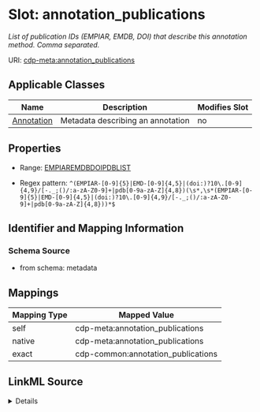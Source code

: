 

# Slot: annotation_publications


_List of publication IDs (EMPIAR, EMDB, DOI) that describe this annotation method. Comma separated._



URI: [cdp-meta:annotation_publications](metadataannotation_publications)



<!-- no inheritance hierarchy -->





## Applicable Classes

| Name | Description | Modifies Slot |
| --- | --- | --- |
| [Annotation](Annotation.md) | Metadata describing an annotation |  no  |







## Properties

* Range: [EMPIAREMDBDOIPDBLIST](EMPIAREMDBDOIPDBLIST.md)

* Regex pattern: `^(EMPIAR-[0-9]{5}|EMD-[0-9]{4,5}|(doi:)?10\.[0-9]{4,9}/[-._;()/:a-zA-Z0-9]+|pdb[0-9a-zA-Z]{4,8})(\s*,\s*(EMPIAR-[0-9]{5}|EMD-[0-9]{4,5}|(doi:)?10\.[0-9]{4,9}/[-._;()/:a-zA-Z0-9]+|pdb[0-9a-zA-Z]{4,8}))*$`





## Identifier and Mapping Information







### Schema Source


* from schema: metadata




## Mappings

| Mapping Type | Mapped Value |
| ---  | ---  |
| self | cdp-meta:annotation_publications |
| native | cdp-meta:annotation_publications |
| exact | cdp-common:annotation_publications |




## LinkML Source

<details>
```yaml
name: annotation_publications
description: List of publication IDs (EMPIAR, EMDB, DOI) that describe this annotation
  method. Comma separated.
from_schema: metadata
exact_mappings:
- cdp-common:annotation_publications
rank: 1000
alias: annotation_publications
owner: Annotation
domain_of:
- Annotation
range: EMPIAR_EMDB_DOI_PDB_LIST
inlined: true
inlined_as_list: true
pattern: ^(EMPIAR-[0-9]{5}|EMD-[0-9]{4,5}|(doi:)?10\.[0-9]{4,9}/[-._;()/:a-zA-Z0-9]+|pdb[0-9a-zA-Z]{4,8})(\s*,\s*(EMPIAR-[0-9]{5}|EMD-[0-9]{4,5}|(doi:)?10\.[0-9]{4,9}/[-._;()/:a-zA-Z0-9]+|pdb[0-9a-zA-Z]{4,8}))*$

```
</details>

